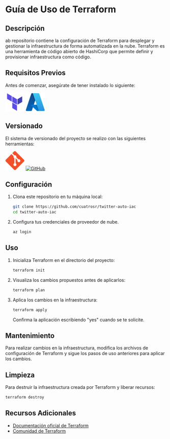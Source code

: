 # Guía de Uso de Terraform

## Descripción

ab repositorio contiene la configuración de Terraform para desplegar y gestionar la infraestructura de forma automatizada en la nube. Terraform es una herramienta de código abierto de HashiCorp que permite definir y provisionar infraestructura como código.

## Requisitos Previos

Antes de comenzar, asegúrate de tener instalado lo siguiente:

<div style="text-align: left">
    <p>
        <a href="https://www.terraform.io/downloads.html" target="_blank"> <img alt="Terraform" src="https://raw.githubusercontent.com/devicons/devicon/55609aa5bd817ff167afce0d965585c92040787a/icons/terraform/terraform-original.svg" height="60" width = "60"></a>
        <a href="https://learn.microsoft.com/es-es/cli/azure/install-azure-cli-windows" target="_blank"> <img alt="Azure CLI" src="https://raw.githubusercontent.com/devicons/devicon/55609aa5bd817ff167afce0d965585c92040787a/icons/azure/azure-original.svg" height="60" width = "60"></a>
    </p>
</div>

## Versionado

El sistema de versionado del proyecto se realizo con las siguientes herramientas:

<div style="text-align: left">
    <a href="https://git-scm.com/" target="_blank"> <img src="https://raw.githubusercontent.com/devicons/devicon/2ae2a900d2f041da66e950e4d48052658d850630/icons/git/git-original.svg" height="60" width = "60" alt="Git"></a>
    <a href="https://github.com/" target="_blank"> <img src="https://img.icons8.com/fluency-systems-filled/344/ffffff/github.png" height="60" width = "60" alt="GitHub"></a>
</div>

## Configuración

1. Clona este repositorio en tu máquina local:

   ```bash
   git clone https://github.com/cuatrosr/twitter-auto-iac
   cd twitter-auto-iac
   ```

2. Configura tus credenciales de proveedor de nube.

   ```bash
   az login
   ```

## Uso

1. Inicializa Terraform en el directorio del proyecto:

   ```bash
   terraform init
   ```

2. Visualiza los cambios propuestos antes de aplicarlos:

   ```bash
   terraform plan
   ```

3. Aplica los cambios en la infraestructura:

   ```bash
   terraform apply
   ```

   Confirma la aplicación escribiendo "yes" cuando se te solicite.

## Mantenimiento

Para realizar cambios en la infraestructura, modifica los archivos de configuración de Terraform y sigue los pasos de uso anteriores para aplicar los cambios.

## Limpieza

Para destruir la infraestructura creada por Terraform y liberar recursos:

```bash
terraform destroy
```

## Recursos Adicionales

- [Documentación oficial de Terraform](https://www.terraform.io/docs/index.html)
- [Comunidad de Terraform](https://www.terraform.io/community)